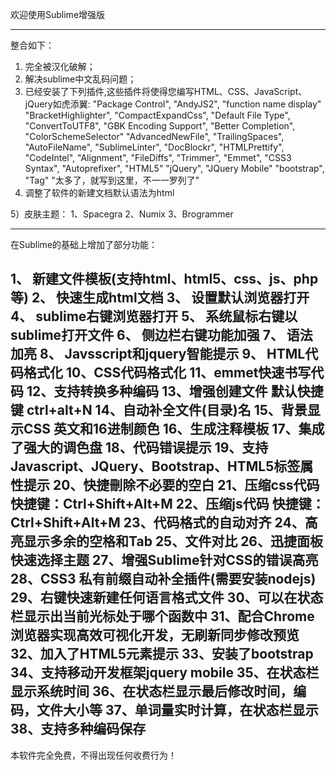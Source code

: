欢迎使用Sublime增强版

------------------------------------------------------------------------------------
整合如下：
1) 完全被汉化破解；
2) 解决sublime中文乱码问题；
3) 已经安装了下列插件,这些插件将使得您编写HTML、CSS、JavaScript、jQuery如虎添翼:
	"Package Control",
	"AndyJS2",
	"function name display"
	"BracketHighlighter",
	"CompactExpandCss",
	"Default File Type",
	"ConvertToUTF8",
	"GBK Encoding Support",
	"Better Completion",
	"ColorSchemeSelector"
	"AdvancedNewFile",
	"TrailingSpaces",
	"AutoFileName",
	"SublimeLinter",
	"DocBlockr",
	"HTMLPrettify",
	"CodeIntel",
	"Alignment",
	"FileDiffs",
	"Trimmer",
	"Emmet",
	"CSS3 Syntax",
	"Autoprefixer",
	"HTML5"
	"jQuery",
	"JQuery Mobile"
	"bootstrap",
	"Tag"
	"太多了，就写到这里，不一一罗列了"
4) 调整了软件的新建文档默认语法为html

5）皮肤主题：
1、Spacegra
2、Numix
3、Brogrammer

--------------------------------------------
在Sublime的基础上增加了部分功能：

1、 新建文件模板(支持html、html5、css、js、php等)
2、 快速生成html文档
3、 设置默认浏览器打开
4、 sublime右键浏览器打开
5、 系统鼠标右键以sublime打开文件
6、 侧边栏右键功能加强
7、 语法加亮
8、 Javsscript和jquery智能提示
9、 HTML代码格式化
10、CSS代码格式化
11、emmet快速书写代码
12、支持转换多种编码
13、增强创建文件 默认快捷键 ctrl+alt+N
14、自动补全文件(目录)名
15、背景显示CSS 英文和16进制颜色
16、生成注释模板
17、集成了强大的调色盘
18、代码错误提示
19、支持Javascript、JQuery、Bootstrap、HTML5标签属性提示
20、快捷刪除不必要的空白
21、压缩css代码		快捷键：Ctrl+Shift+Alt+M
22、压缩js代码		快捷键：Ctrl+Shift+Alt+M
23、代码格式的自动对齐
24、高亮显示多余的空格和Tab
25、文件对比
26、迅捷面板快速选择主题
27、增强Sublime针对CSS的错误高亮
28、CSS3 私有前缀自动补全插件(需要安装nodejs)
29、右键快速新建任何语言格式文件
30、可以在状态栏显示出当前光标处于哪个函数中
31、配合Chrome 浏览器实现高效可视化开发，无刷新同步修改预览
32、加入了HTML5元素提示
33、安装了bootstrap
34、支持移动开发框架jquery mobile
35、在状态栏显示系统时间
36、在状态栏显示最后修改时间，编码，文件大小等
37、单词量实时计算，在状态栏显示
38、支持多种编码保存
--------------------------------------------------------------------
本软件完全免费，不得出现任何收费行为！
